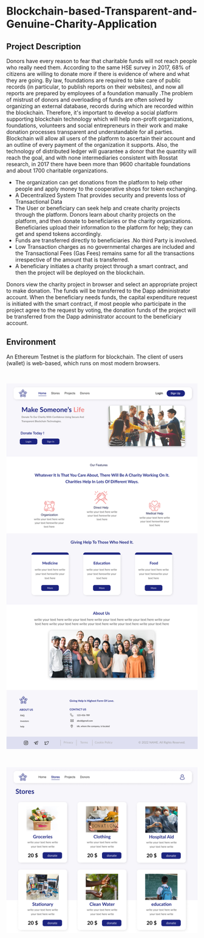 # Blockchain-based-Transparent-and-Genuine-Charity-Application

## Project Description
Donors have every reason to fear that charitable funds will not reach people who really need them. According to the same HSE survey in 2017, 68% of citizens are willing to donate more if there is evidence of where and what they are going. By law, foundations are required to take care of public records (in particular, to publish reports on their websites), and now all reports are prepared by employees of a foundation manually .The problem of mistrust of donors and overloading of funds are often solved by organizing an external database, records during which are recorded within the blockchain. Therefore, it's important to develop a social platform supporting blockchain technology which will help non-profit organizations, foundations, volunteers and social entrepreneurs in their work and make donation processes transparent and understandable for all parties. Blockchain will allow all users of the platform to ascertain their account and an outline of every payment of the organization it supports. Also, the technology of distributed ledger will guarantee a donor that the quantity will reach the goal, and with none intermediaries consistent with Rosstat research, in 2017 there have been more than 9600 charitable foundations and about 1700 charitable organizations.

+ The organization can get donations from the platform to help other people and apply money to the cooperative shops for token exchanging. 
+ A Decentralized System That provides security and prevents loss of Transactional Data
+ The User or beneficiary can seek help and create charity projects through the platform. Donors learn about charity projects on the platform, and then donate to beneficiaries or the charity organizations. Beneficiaries upload their information to the platform for help; they can get and spend tokens accordingly.
+ Funds are transferred directly to beneficiaries .No third Party is involved.
+ Low Transaction charges as no governmental charges are included and the Transactional Fees (Gas Fees) remains same for all the transactions irrespective of the amount that is transferred.
+ A beneficiary initiates a charity project through a smart contract, and then the project will be deployed on the blockchain.

Donors view the charity project in browser and select an appropriate project to make donation. The funds will be transferred to the Dapp administrator account. When the beneficiary needs funds, the capital expenditure request is initiated with the smart contract, if most people who participate in the project agree to the request by voting, the donation funds of the project will be transferred from the Dapp administrator account to the beneficiary account.

## Environment
An Ethereum Testnet is the platform for blockchain. The client of users (wallet) is web-based, which runs on most modern browsers.

</br>

![home page](/GUI/img/home_page.png)

</br>


![stores](/GUI/img/stores.png)
